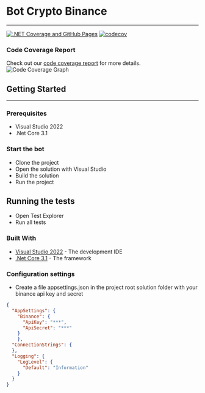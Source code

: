 # Bot Crypto Binance
---
[![.NET Coverage and GitHub Pages](https://github.com/bogardt/BinanceBot/actions/workflows/dotnet.yml/badge.svg?branch=main)](https://github.com/bogardt/BinanceBot/actions/workflows/dotnet.yml)
[![codecov](https://codecov.io/github/bogardt/BinanceBot/graph/badge.svg?token=V2F65ESN7M)](https://codecov.io/github/bogardt/BinanceBot)

### Code Coverage Report
Check out our [code coverage report](https://codecov.io/github/bogardt/BinanceBot) for more details.
![Code Coverage Graph](https://codecov.io/github/bogardt/BinanceBot/graphs/sunburst.svg?token=V2F65ESN7M)

## Getting Started
---
### Prerequisites
* Visual Studio 2022
* .Net Core 3.1

### Start the bot
* Clone the project
* Open the solution with Visual Studio
* Build the solution
* Run the project

## Running the tests
* Open Test Explorer
* Run all tests

### Built With
* [Visual Studio 2022](https://visualstudio.microsoft.com/fr/downloads/) - The development IDE
* [.Net Core 3.1](https://www.microsoft.com/net/download/dotnet-core/3.1) - The framework

### Configuration settings
* Create a file appsettings.json in the project root solution folder with your binance api key and secret
```json
{
  "AppSettings": {
    "Binance": {
      "ApiKey": "***",
      "ApiSecret": "***"
    }
    },
  "ConnectionStrings": {
  },
  "Logging": {
    "LogLevel": {
      "Default": "Information"
    }
  }
}
```
